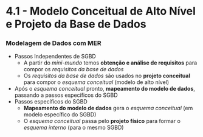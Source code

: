 # 4.1 - Modelo Conceitual de Alto Nível e Projeto da Base de Dados

### Modelagem de Dados com MER

* Passos Independentes de SGBD
  * A partir do *mini-mundo* temos **obtenção e análise de requisitos** para compor os *requisitos da base de dados*
  * Os *requisitos da base de dados* são usados no **projeto conceitual** para compor o *esquema conceitual* (modelo de alto nível)
* Após o *esquema conceitual* pronto, **mapeamento do modelo de dados**, passando a passos específicos do SGBD
* Passos específicos do SGBD
  * **Mapeamento do modelo de dados** gera o *esquema conceitual* (em modelo específico do SGBD)
  * O *esquema conceitual* passa pelo **projeto físico** para formar o *esquema interno* (para o mesmo SGBD)